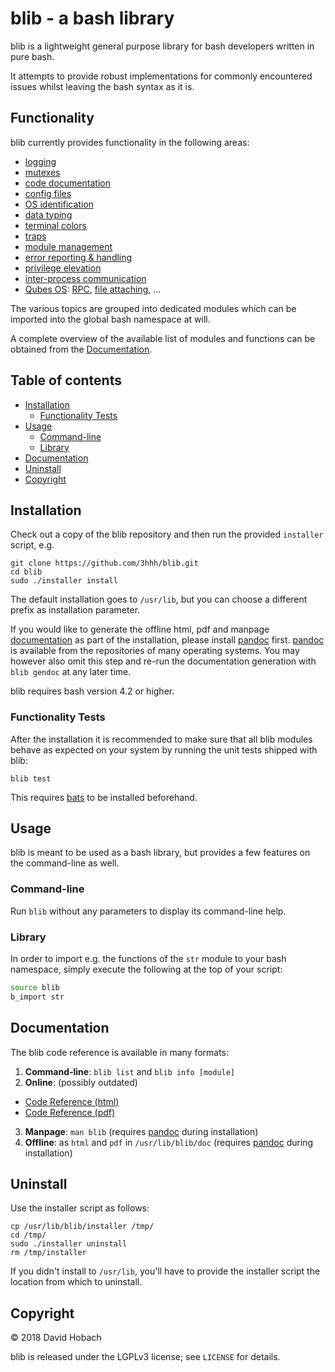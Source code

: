 # blib - a bash library

blib is a lightweight general purpose library for bash developers written in pure bash.

It attempts to provide robust implementations for commonly encountered issues whilst leaving the bash syntax as it is.

## Functionality

blib currently provides functionality in the following areas:

* [logging](https://3hhh.github.io/blib-doc/blib.html#flog)
* [mutexes](https://3hhh.github.io/blib-doc/blib.html#mtx)
* [code documentation](https://3hhh.github.io/blib-doc/blib.html#cdoc)
* [config files](https://3hhh.github.io/blib-doc/blib.html#ini)
* [OS identification](https://3hhh.github.io/blib-doc/blib.html#ososid)
* [data typing](https://3hhh.github.io/blib-doc/blib.html#types)
* [terminal colors](https://3hhh.github.io/blib-doc/blib.html#tcolors)
* [traps](https://3hhh.github.io/blib-doc/blib.html#traps)
* [module management](https://3hhh.github.io/blib-doc/blib.html#b_import)
* [error reporting & handling](https://3hhh.github.io/blib-doc/blib.html#B_E)
* [privilege elevation](https://3hhh.github.io/blib-doc/blib.html#b_execFuncAs)
* [inter-process communication](https://3hhh.github.io/blib-doc/blib.html#ipcv)
* [Qubes OS](https://3hhh.github.io/blib-doc/blib.html#osqubes4dom0): [RPC](https://3hhh.github.io/blib-doc/blib.html#b_dom0_execFuncIn), [file attaching](https://3hhh.github.io/blib-doc/blib.html#b_dom0_attachFile), ...

The various topics are grouped into dedicated modules which can be imported into the global bash namespace at will.

A complete overview of the available list of modules and functions can be obtained from the [Documentation](#documentation).

## Table of contents

- [Installation](#installation)
  - [Functionality Tests](#functionality-tests)
- [Usage](#usage)
  - [Command-line](#command-line)
  - [Library](#library)
- [Documentation](#documentation)
- [Uninstall](#uninstall)
- [Copyright](#copyright)

## Installation

Check out a copy of the blib repository and then run the provided `installer` script, e.g.

```
git clone https://github.com/3hhh/blib.git
cd blib
sudo ./installer install
```

The default installation goes to `/usr/lib`, but you can choose a different prefix as installation parameter.

If you would like to generate the offline html, pdf and manpage [documentation](#documentation) as part of the installation, please install [pandoc](https://pandoc.org/) first. [pandoc](https://pandoc.org/) is available from the repositories of many operating systems. You may however also omit this step and re-run the documentation generation with `blib gendoc` at any later time.

blib requires bash version 4.2 or higher.

### Functionality Tests

After the installation it is recommended to make sure that all blib modules behave as expected on your system by running the unit tests shipped with blib:

```
blib test
```

This requires [bats](https://github.com/bats-core/bats-core) to be installed beforehand.

## Usage

blib is meant to be used as a bash library, but provides a few features on the command-line as well.

### Command-line

Run `blib` without any parameters to display its command-line help.

### Library

In order to import e.g. the functions of the `str` module to your bash namespace, simply execute the following at the top of your script:

```bash
source blib
b_import str
```

## Documentation

The blib code reference is available in many formats:

1. **Command-line**: `blib list` and `blib info [module]`
2. **Online**: (possibly outdated)
  * [Code Reference (html)](https://3hhh.github.io/blib-doc/blib.html)
  * [Code Reference (pdf)](https://3hhh.github.io/blib-doc/blib.pdf)
3. **Manpage**: `man blib` (requires [pandoc](https://pandoc.org/) during installation)
4. **Offline**: as `html` and `pdf` in `/usr/lib/blib/doc` (requires [pandoc](https://pandoc.org/) during installation)

## Uninstall

Use the installer script as follows:

```
cp /usr/lib/blib/installer /tmp/
cd /tmp/
sudo ./installer uninstall
rm /tmp/installer
```

If you didn't install to `/usr/lib`, you'll have to provide the installer script the location from which to uninstall.

## Copyright

© 2018 David Hobach

blib is released under the LGPLv3 license; see `LICENSE` for details.
